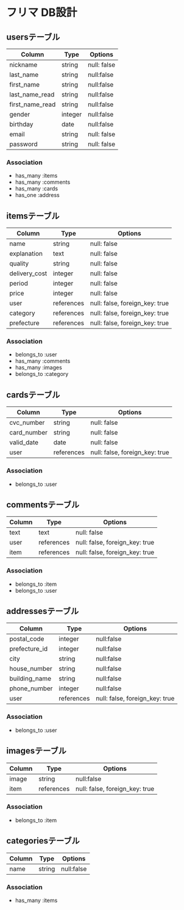 # フリマ DB設計
## usersテーブル
|Column|Type|Options|
|------|----|-------|
|nickname|string|null: false|
|last_name|string|null:false|
|first_name|string|null:false|
|last_name_read|string|null:false|
|first_name_read|string|null:false|
|gender|integer|null:false|
|birthday|date|null:false|
|email|string|null: false|
|password|string|null: false|

### Association
- has_many :items
- has_many :comments
- has_many :cards
- has_one :address

## itemsテーブル
|Column|Type|Options|
|------|----|-------|
|name|string|null: false|
|explanation|text|null: false|
|quality|string|null: false|
|delivery_cost|integer|null: false|
|period|integer|null: false|
|price|integer|null: false|
|user|references|null: false, foreign_key: true|
|category|references|null: false, foreign_key: true|
|prefecture|references|null: false, foreign_key: true|


### Association
- belongs_to :user
- has_many :comments
- has_many :images
- belongs_to :category

## cardsテーブル
|Column|Type|Options|
|------|----|-------|
|cvc_number|string|null: false|
|card_number|string|null: false|
|valid_date|date|null: false|
|user|references|null: false, foreign_key: true|

### Association
- belongs_to :user

## commentsテーブル
|Column|Type|Options|
|------|----|-------|
|text|text|null: false|
|user|references|null: false, foreign_key: true|
|item|references|null: false, foreign_key: true|

### Association
- belongs_to :item
- belongs_to :user

## addressesテーブル
|Column|Type|Options|
|------|----|-------|
|postal_code|integer|null:false|
|prefecture_id|integer|null:false|
|city|string|null:false|
|house_number|string|null:false|
|building_name|string|null:false|
|phone_number|integer|null:false|
|user|references|null: false, foreign_key: true|

### Association
- belongs_to :user

## imagesテーブル
|Column|Type|Options|
|------|----|-------|
|image|string|null:false|
|item|references|null: false, foreign_key: true|

### Association
- belongs_to :item

## categoriesテーブル
|Column|Type|Options|
|------|----|-------|
|name|string|null:false|

### Association
- has_many :items

